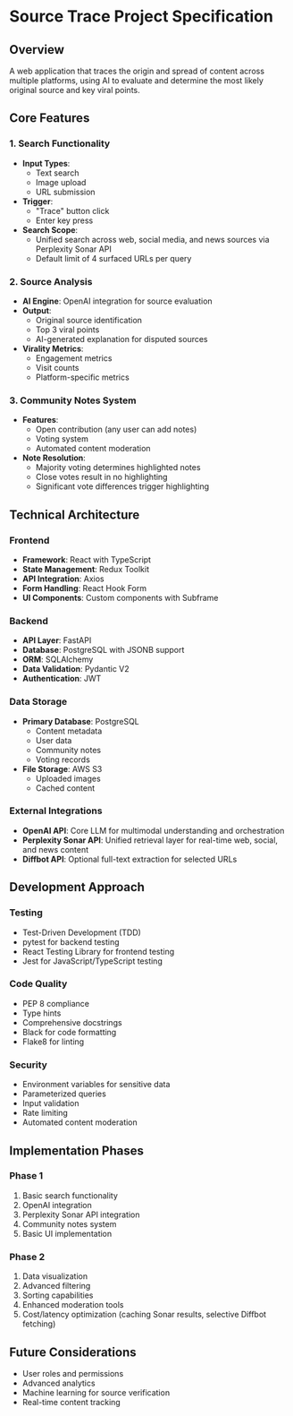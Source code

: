 # Source Trace Project Specification

## Overview
A web application that traces the origin and spread of content across multiple platforms, using AI to evaluate and determine the most likely original source and key viral points.

## Core Features

### 1. Search Functionality
- **Input Types**:
  - Text search
  - Image upload
  - URL submission
- **Trigger**:
  - "Trace" button click
  - Enter key press
- **Search Scope**:
  - Unified search across web, social media, and news sources via Perplexity Sonar API
  - Default limit of 4 surfaced URLs per query

### 2. Source Analysis
- **AI Engine**: OpenAI integration for source evaluation
- **Output**:
  - Original source identification
  - Top 3 viral points
  - AI-generated explanation for disputed sources
- **Virality Metrics**:
  - Engagement metrics
  - Visit counts
  - Platform-specific metrics

### 3. Community Notes System
- **Features**:
  - Open contribution (any user can add notes)
  - Voting system
  - Automated content moderation
- **Note Resolution**:
  - Majority voting determines highlighted notes
  - Close votes result in no highlighting
  - Significant vote differences trigger highlighting

## Technical Architecture

### Frontend
- **Framework**: React with TypeScript
- **State Management**: Redux Toolkit
- **API Integration**: Axios
- **Form Handling**: React Hook Form
- **UI Components**: Custom components with Subframe

### Backend
- **API Layer**: FastAPI
- **Database**: PostgreSQL with JSONB support
- **ORM**: SQLAlchemy
- **Data Validation**: Pydantic V2
- **Authentication**: JWT

### Data Storage
- **Primary Database**: PostgreSQL
  - Content metadata
  - User data
  - Community notes
  - Voting records
- **File Storage**: AWS S3
  - Uploaded images
  - Cached content

### External Integrations
- **OpenAI API**: Core LLM for multimodal understanding and orchestration
- **Perplexity Sonar API**: Unified retrieval layer for real-time web, social, and news content
- **Diffbot API**: Optional full-text extraction for selected URLs

## Development Approach

### Testing
- Test-Driven Development (TDD)
- pytest for backend testing
- React Testing Library for frontend testing
- Jest for JavaScript/TypeScript testing

### Code Quality
- PEP 8 compliance
- Type hints
- Comprehensive docstrings
- Black for code formatting
- Flake8 for linting

### Security
- Environment variables for sensitive data
- Parameterized queries
- Input validation
- Rate limiting
- Automated content moderation

## Implementation Phases

### Phase 1
1. Basic search functionality
2. OpenAI integration
3. Perplexity Sonar API integration
4. Community notes system
5. Basic UI implementation

### Phase 2
1. Data visualization
2. Advanced filtering
3. Sorting capabilities
4. Enhanced moderation tools
5. Cost/latency optimization (caching Sonar results, selective Diffbot fetching)

## Future Considerations
- User roles and permissions
- Advanced analytics
- Machine learning for source verification
- Real-time content tracking 
